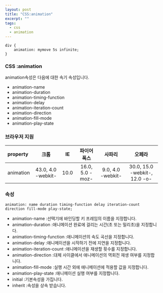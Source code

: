 ```yaml
---
layout: post
title: "CSS:animation"
excerpt: ""
tags: 
  - css
  - animation
---
```


```
div {
    animation: mymove 5s infinite;
}
```
### CSS :animation

animation속성은 다음에 대한 속기 속성입니다.

+ animation-name
+ animation-duration
+ animation-timing-function
+ animation-delay	
+ animation-iteration-count
+ animation-direction
+ animation-fill-mode
+ animation-play-state


### 브라우저 지원
| property | 크롬 | IE | 파이어폭스 | 사파리 | 오페라 |
|:--------|:--------:|:--------:|:--------:|:--------:|:--------:|
| animation | 43.0, 4.0 -webkit- | 10.0 | 16.0, 5.0 -moz- | 9.0, 4.0 -webkit- | 30.0, 15.0 -webkit-, 12.0 -o- |

### 속성
`animation: name duration timing-function delay iteration-count direction fill-mode play-state;`

+ animation-name :선택기에 바인딩할 키 프레임의 이름을 지정합니다.
+ animation-duration :애니메이션 완료에 걸리는 시간(초 또는 밀리초)을 지정합니다.
+ animation-timing-function :애니메이션의 속도 곡선을 지정합니다.
+ animation-delay	:애니메이션을 시작하기 전에 지연을 지정합니다.
+ animation-iteration-count :애니메이션을 재생할 횟수를 지정합니다.
+ animation-direction :대체 사이클에서 애니메이션의 역회전 재생 여부를 지정합니다.
+ animation-fill-mode :실행 시간 외에 애니메이션에 적용할 값을 지정합니다.
+ animation-play-state :애니메이션 실행 여부를 지정합니다.
+ initial :기본속성을 가집니다.
+ inherit :속성을 상속 받습니다.
